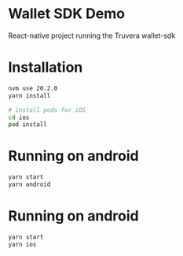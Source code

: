 # Wallet SDK Demo
React-native project running the Truvera wallet-sdk

# Installation

```bash
nvm use 20.2.0
yarn install

# install pods for iOS
cd ios
pod install
```


# Running on android
```bash
yarn start
yarn android
```


# Running on android
```bash
yarn start
yarn ios
```
